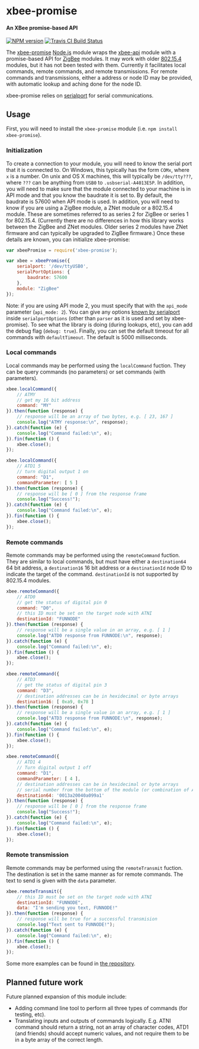# xbee-promise
#### An XBee promise-based API

[![NPM version](https://badge.fury.io/js/xbee-promise.svg)](http://badge.fury.io/js/xbee-promise)
[![Travis CI Build Status](https://api.travis-ci.org/101100/xbee-promise.svg)](https://travis-ci.org/101100/xbee-promise)

The [xbee-promise](http://github.com/101100/xbee-promise/) [Node.js](http://nodejs.org/)
module wraps the [xbee-api](http://github.com/jouz/xbee-api/) module with a promise-based
API for [ZigBee](http://en.wikipedia.org/wiki/ZigBee) modules.  It may work with older
[802.15.4](http://en.wikipedia.org/wiki/IEEE_802.15.4) modules, but it has not been
tested with them.  Currently it facilitates local commands, remote commands, and remote
transmissions.  For remote commands and transmissions, either a address or node ID may be
provided, with automatic lookup and aching done for the node ID.

xbee-promise relies on
[serialport](https://github.com/voodootikigod/node-serialport) for serial communications.

## Usage

First, you will need to install the `xbee-promise` module (i.e.
`npm install xbee-promise`).

### Initialization

To create a connection to your module, you will need to know the serial port that
it is connected to.  On Windows, this typically has the form `COMx`, where `x` is
a number.  On unix and OS X machines, this will typically be `/dev/tty???`, where
`???` can be anything from `USB0` to `.usbserial-A4013E5P`. In addition, you will
need to make sure that the module connected to your machine is in API mode and that
you know the baudrate it is set to.  By default, the baudrate is 57600 when API
mode is used.  In addition, you will need to know if you are using a ZigBee module, a ZNet module or a 802.15.4 module.  These are sometimes referred to as series 2 for ZigBee or series 1 for 802.15.4.  (Currently there are no differences in how this library works between the ZigBee and ZNet modules.  Older series 2 modules have ZNet firmware and can typically be upgraded to ZigBee firmware.)  Once these details are known, you can initialize xbee-promise:

```javascript
var xbeePromise = require('xbee-promise');

var xbee = xbeePromise({
    serialport: '/dev/ttyUSB0',
    serialPortOptions: {
        baudrate: 57600
    },
    module: "ZigBee"
});
```

Note: if you are using API mode 2, you must specify that with the `api_mode` parameter
(`api_mode: 2`).  You can give any options
[known by serialport](https://github.com/voodootikigod/node-serialport#to-use) inside
`serialportOptions` (other than `parser` as it is used and set by xbee-promise).  To see
what the library is doing (during lookups, etc), you can add the debug flag
(`debug: true`).  Finally, you can set the default timeout for all commands with
`defaultTimeout`.  The default is 5000 milliseconds.

### Local commands

Local commands may be performed using the `localCommand` fuction.  They can be query
commands (no parameters) or set commands (with parameters).

```javascript
xbee.localCommand({
    // ATMY
    // get my 16 bit address
    command: "MY"
}).then(function (response) {
    // response will be an array of two bytes, e.g. [ 23, 167 ]
    console.log("ATMY response:\n", response);
}).catch(function (e) {
    console.log("Command failed:\n", e);
}).fin(function () {
    xbee.close();
});
```


```javascript
xbee.localCommand({
    // ATD1 5
    // turn digital output 1 on
    command: "D1",
    commandParameter: [ 5 ]
}).then(function (response) {
    // response will be [ 0 ] from the response frame
    console.log("Success!");
}).catch(function (e) {
    console.log("Command failed:\n", e);
}).fin(function () {
    xbee.close();
});
```

### Remote commands

Remote commands may be performed using the `remoteCommand` fuction.  They are similar
to local commands, but must have either a `destination64` 64 bit address, a
`destination16` 16 bit address or a `destinationId` node ID to indicate the target of
the command.  `destinationId` is not supported by 802.15.4 modules.

```javascript
xbee.remoteCommand({
    // ATD0
    // get the status of digital pin 0
    command: "D0",
    // this ID must be set on the target node with ATNI
    destinationId: "FUNNODE"
}).then(function (response) {
    // response will be a single value in an array, e.g. [ 1 ]
    console.log("ATD0 response from FUNNODE:\n", response);
}).catch(function (e) {
    console.log("Command failed:\n", e);
}).fin(function () {
    xbee.close();
});
```


```javascript
xbee.remoteCommand({
    // ATD3
    // get the status of digital pin 3
    command: "D3",
    // destination addresses can be in hexidecimal or byte arrays
    destination16: [ 0xa9, 0x78 ]
}).then(function (response) {
    // response will be a single value in an array, e.g. [ 1 ]
    console.log("ATD3 response from FUNNODE:\n", response);
}).catch(function (e) {
    console.log("Command failed:\n", e);
}).fin(function () {
    xbee.close();
});
```


```javascript
xbee.remoteCommand({
    // ATD1 4
    // Turn digital output 1 off
    command: "D1",
    commandParameter: [ 4 ],
    // destination addresses can be in hexidecimal or byte arrays
    // serial number from the bottom of the module (or combination of ATSH and ATSL)
    destination64: '0013a20040a099a1'
}).then(function (response) {
    // response will be [ 0 ] from the response frame
    console.log("Success!");
}).catch(function (e) {
    console.log("Command failed:\n", e);
}).fin(function () {
    xbee.close();
});
```

### Remote transmission

Remote commands may be performed using the `remoteTransmit` fuction.  The destination
is set in the same manner as for remote commands.  The text to send is given with
the `data` parameter.

```javascript
xbee.remoteTransmit({
    // this ID must be set on the target node with ATNI
    destinationId: "FUNNODE",
    data: "I'm sending you text, FUNNODE!"
}).then(function (response) {
    // response will be true for a successful transmision
    console.log("Text sent to FUNNODE!");
}).catch(function (e) {
    console.log("Command failed:\n", e);
}).fin(function () {
    xbee.close();
});
```

Some more examples can be found in
[the repository](https://github.com/101100/xbee-promise/tree/master/examples).

## Planned future work

Future planned expansion of this module include:
- Adding command line tool to perform all three types of commands (for testing, etc).
- Translating inputs and outputs of commands logically.  E.g. ATNI command should
  return a string, not an array of character codes, ATD1 (and friends) should accept
  numeric values, and not require them to be in a byte array of the correct length.

